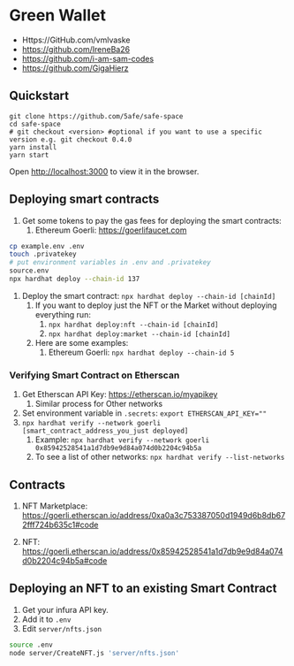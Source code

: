 # Green Wallet

- Https://GitHub.com/vmlvaske
- https://github.com/IreneBa26
- https://github.com/i-am-sam-codes
- https://github.com/GigaHierz

## Quickstart

```
git clone https://github.com/5afe/safe-space
cd safe-space
# git checkout <version> #optional if you want to use a specific version e.g. git checkout 0.4.0
yarn install
yarn start
```

Open [http://localhost:3000](http://localhost:3000) to view it in the browser.

## Deploying smart contracts

1. Get some tokens to pay the gas fees for deploying the smart contracts:
   1. Ethereum Goerli: https://goerlifaucet.com

```bash
cp example.env .env
touch .privatekey
# put environment variables in .env and .privatekey
source.env
npx hardhat deploy --chain-id 137
```

1. Deploy the smart contract: `npx hardhat deploy --chain-id [chainId]`
   1. If you want to deploy just the NFT or the Market without deploying everything run:
      1. `npx hardhat deploy:nft --chain-id [chainId]`
      1. `npx hardhat deploy:market --chain-id [chainId]`
   1. Here are some examples:
      1. Ethereum Goerli: `npx hardhat deploy --chain-id 5`

### Verifying Smart Contract on Etherscan

1. Get Etherscan API Key: https://etherscan.io/myapikey
   1. Similar process for Other networks
1. Set environment variable in `.secrets`: `export ETHERSCAN_API_KEY=""`
1. `npx hardhat verify --network goerli [smart_contract_address_you_just deployed]`
   1. Example: `npx hardhat verify --network goerli 0x85942528541a1d7db9e9d84a074d0b2204c94b5a`
   1. To see a list of other networks: `npx hardhat verify --list-networks`

## Contracts

1. NFT Marketplace: https://goerli.etherscan.io/address/0xa0a3c753387050d1949d6b8db672fff724b635c1#code

1. NFT: https://goerli.etherscan.io/address/0x85942528541a1d7db9e9d84a074d0b2204c94b5a#code

## Deploying an NFT to an existing Smart Contract

1. Get your infura API key.
1. Add it to `.env`
1. Edit `server/nfts.json`

```bash
source .env
node server/CreateNFT.js 'server/nfts.json'
```
